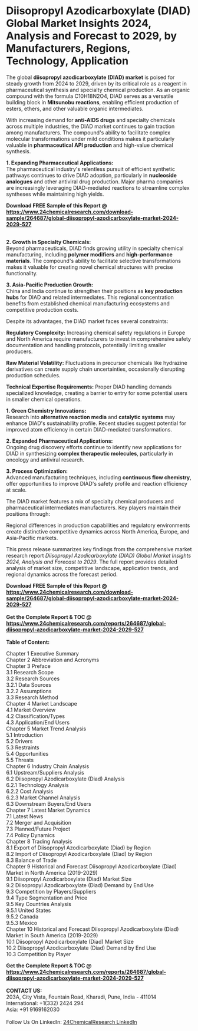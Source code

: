 <h1>Diisopropyl Azodicarboxylate (DIAD) Global Market Insights 2024, Analysis and Forecast to 2029, by Manufacturers, Regions, Technology, Application</h1><p>The global <strong>diisopropyl azodicarboxylate (DIAD) market</strong> is poised for steady growth from 2024 to 2029, driven by its critical role as a reagent in pharmaceutical synthesis and specialty chemical production. As an organic compound with the formula C10H18N2O4, DIAD serves as a versatile building block in <strong>Mitsunobu reactions</strong>, enabling efficient production of esters, ethers, and other valuable organic intermediates.</p><p>With increasing demand for <strong>anti-AIDS drugs</strong> and specialty chemicals across multiple industries, the DIAD market continues to gain traction among manufacturers. The compound's ability to facilitate complex molecular transformations under mild conditions makes it particularly valuable in <strong>pharmaceutical API production</strong> and high-value chemical synthesis.</p><p><strong>1. Expanding Pharmaceutical Applications:</strong><br>
The pharmaceutical industry's relentless pursuit of efficient synthetic pathways continues to drive DIAD adoption, particularly in <strong>nucleoside analogues</strong> and other antiviral drug production. Major pharma companies are increasingly leveraging DIAD-mediated reactions to streamline complex syntheses while maintaining high yields.</p><div><b>Download FREE Sample of this Report @ 
            <a href="https://www.24chemicalresearch.com/download-sample/264687/global-diisopropyl-azodicarboxylate-market-2024-2029-527">
            https://www.24chemicalresearch.com/download-sample/264687/global-diisopropyl-azodicarboxylate-market-2024-2029-527</a></b></div><br><p><strong>2. Growth in Specialty Chemicals:</strong><br>
Beyond pharmaceuticals, DIAD finds growing utility in specialty chemical manufacturing, including <strong>polymer modifiers</strong> and <strong>high-performance materials</strong>. The compound's ability to facilitate selective transformations makes it valuable for creating novel chemical structures with precise functionality.</p><p><strong>3. Asia-Pacific Production Growth:</strong><br>
China and India continue to strengthen their positions as <strong>key production hubs</strong> for DIAD and related intermediates. This regional concentration benefits from established chemical manufacturing ecosystems and competitive production costs.</p><p>Despite its advantages, the DIAD market faces several constraints:</p><p><strong>Regulatory Complexity:</strong> Increasing chemical safety regulations in Europe and North America require manufacturers to invest in comprehensive safety documentation and handling protocols, potentially limiting smaller producers.</p><p><strong>Raw Material Volatility:</strong> Fluctuations in precursor chemicals like hydrazine derivatives can create supply chain uncertainties, occasionally disrupting production schedules.</p><p><strong>Technical Expertise Requirements:</strong> Proper DIAD handling demands specialized knowledge, creating a barrier to entry for some potential users in smaller chemical operations.</p><p><strong>1. Green Chemistry Innovations:</strong><br>
Research into <strong>alternative reaction media</strong> and <strong>catalytic systems</strong> may enhance DIAD's sustainability profile. Recent studies suggest potential for improved atom efficiency in certain DIAD-mediated transformations.</p><p><strong>2. Expanded Pharmaceutical Applications:</strong><br>
Ongoing drug discovery efforts continue to identify new applications for DIAD in synthesizing <strong>complex therapeutic molecules</strong>, particularly in oncology and antiviral research.</p><p><strong>3. Process Optimization:</strong><br>
Advanced manufacturing techniques, including <strong>continuous flow chemistry</strong>, offer opportunities to improve DIAD's safety profile and reaction efficiency at scale.</p><p>The DIAD market features a mix of specialty chemical producers and pharmaceutical intermediates manufacturers. Key players maintain their positions through:</p><p>Regional differences in production capabilities and regulatory environments create distinctive competitive dynamics across North America, Europe, and Asia-Pacific markets.</p><p>This press release summarizes key findings from the comprehensive market research report <em>Diisopropyl Azodicarboxylate (DIAD) Global Market Insights 2024, Analysis and Forecast to 2029</em>. The full report provides detailed analysis of market size, competitive landscape, application trends, and regional dynamics across the forecast period.</p><div><b>Download FREE Sample of this Report @ 
            <a href="https://www.24chemicalresearch.com/download-sample/264687/global-diisopropyl-azodicarboxylate-market-2024-2029-527">
            https://www.24chemicalresearch.com/download-sample/264687/global-diisopropyl-azodicarboxylate-market-2024-2029-527</a></b></div><br><div><b>Get the Complete Report & TOC @ 
            <a href="https://www.24chemicalresearch.com/reports/264687/global-diisopropyl-azodicarboxylate-market-2024-2029-527">
            https://www.24chemicalresearch.com/reports/264687/global-diisopropyl-azodicarboxylate-market-2024-2029-527</a></b></div><br>
            <b>Table of Content:</b><p>Chapter 1 Executive Summary<br />
Chapter 2 Abbreviation and Acronyms<br />
Chapter 3 Preface<br />
3.1 Research Scope<br />
3.2 Research Sources<br />
3.2.1 Data Sources<br />
3.2.2 Assumptions<br />
3.3 Research Method<br />
Chapter 4 Market Landscape<br />
4.1 Market Overview<br />
4.2 Classification/Types<br />
4.3 Application/End Users<br />
Chapter 5 Market Trend Analysis<br />
5.1 Introduction<br />
5.2 Drivers<br />
5.3 Restraints<br />
5.4 Opportunities<br />
5.5 Threats<br />
Chapter 6 Industry Chain Analysis<br />
6.1 Upstream/Suppliers Analysis<br />
6.2 Diisopropyl Azodicarboxylate (Diad) Analysis<br />
6.2.1 Technology Analysis<br />
6.2.2 Cost Analysis<br />
6.2.3 Market Channel Analysis<br />
6.3 Downstream Buyers/End Users<br />
Chapter 7 Latest Market Dynamics<br />
7.1 Latest News<br />
7.2 Merger and Acquisition<br />
7.3 Planned/Future Project<br />
7.4 Policy Dynamics<br />
Chapter 8 Trading Analysis<br />
8.1 Export of Diisopropyl Azodicarboxylate (Diad) by Region<br />
8.2 Import of Diisopropyl Azodicarboxylate (Diad) by Region<br />
8.3 Balance of Trade<br />
Chapter 9 Historical and Forecast Diisopropyl Azodicarboxylate (Diad) Market in North America (2019-2029)<br />
9.1 Diisopropyl Azodicarboxylate (Diad) Market Size<br />
9.2 Diisopropyl Azodicarboxylate (Diad) Demand by End Use<br />
9.3 Competition by Players/Suppliers<br />
9.4 Type Segmentation and Price<br />
9.5 Key Countries Analysis<br />
9.5.1 United States<br />
9.5.2 Canada<br />
9.5.3 Mexico<br />
Chapter 10 Historical and Forecast Diisopropyl Azodicarboxylate (Diad) Market in South America (2019-2029)<br />
10.1 Diisopropyl Azodicarboxylate (Diad) Market Size<br />
10.2 Diisopropyl Azodicarboxylate (Diad) Demand by End Use<br />
10.3 Competition by Player</p><div><b>Get the Complete Report & TOC @ 
            <a href="https://www.24chemicalresearch.com/reports/264687/global-diisopropyl-azodicarboxylate-market-2024-2029-527">
            https://www.24chemicalresearch.com/reports/264687/global-diisopropyl-azodicarboxylate-market-2024-2029-527</a></b></div><br><b>CONTACT US:</b><br>
            203A, City Vista, Fountain Road, Kharadi, Pune, India - 411014<br>
            International: +1(332) 2424 294<br>
            Asia: +91 9169162030 <br><br>
            Follow Us On LinkedIn: <a href="https://www.linkedin.com/company/24chemicalresearch/">24ChemicalResearch LinkedIn</a>